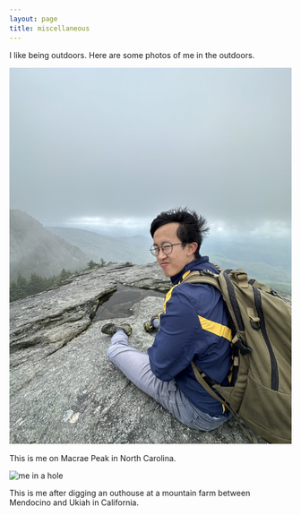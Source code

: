 ```yaml
---
layout: page
title: miscellaneous
---
```


<p>I like being outdoors. Here are some photos of me in the outdoors.</p>

<img src="mountain.jpg" alt="me on a mountain"/>
<p>This is me on Macrae Peak in North Carolina.</p>

<img src="hole.JPG" alt="me in a hole"/>
<p>This is me after digging an outhouse at a mountain farm between Mendocino and Ukiah in California.</p>
